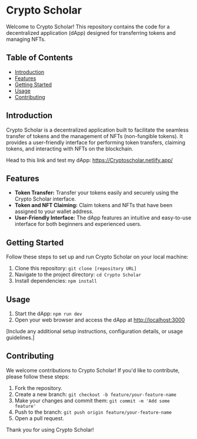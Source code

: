 # Crypto Scholar

Welcome to Crypto Scholar! This repository contains the code for a decentralized application (dApp) designed for transferring tokens and managing NFTs. 

## Table of Contents

- [Introduction](#introduction)
- [Features](#features)
- [Getting Started](#getting-started)
- [Usage](#usage)
- [Contributing](#contributing)

## Introduction

Crypto Scholar is a decentralized application built to facilitate the seamless transfer of tokens and the management of NFTs (non-fungible tokens). It provides a user-friendly interface for performing token transfers, claiming tokens, and interacting with NFTs on the blockchain.

Head to this link and test my dApp:  https://Cryptoscholar.netlify.app/

## Features

- **Token Transfer:** Transfer your tokens easily and securely using the Crypto Scholar interface.
- **Token and NFT Claiming:** Claim tokens and NFTs that have been assigned to your wallet address.
- **User-Friendly Interface:** The dApp features an intuitive and easy-to-use interface for both beginners and experienced users.

## Getting Started

Follow these steps to set up and run Crypto Scholar on your local machine:

1. Clone this repository: `git clone [repository URL]`
2. Navigate to the project directory: `cd Crypto Scholar`
3. Install dependencies: `npm install`

## Usage

1. Start the dApp: `npm run dev`
2. Open your web browser and access the dApp at [http://localhost:3000](http://localhost:3000)

[Include any additional setup instructions, configuration details, or usage guidelines.]

## Contributing

We welcome contributions to Crypto Scholar! If you'd like to contribute, please follow these steps:

1. Fork the repository.
2. Create a new branch: `git checkout -b feature/your-feature-name`
3. Make your changes and commit them: `git commit -m 'Add some feature'`
4. Push to the branch: `git push origin feature/your-feature-name`
5. Open a pull request.

Thank you for using Crypto Scholar!
